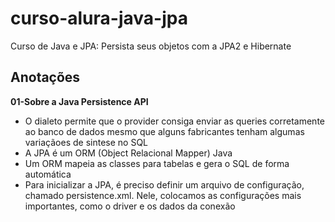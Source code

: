 # curso-alura-java-jpa

Curso de Java e JPA: Persista seus objetos com a JPA2 e Hibernate

## Anotações

**01-Sobre a Java Persistence API**
- O dialeto permite que o provider consiga enviar as queries corretamente ao banco de dados mesmo que alguns fabricantes tenham algumas variaçãoes de sintese no SQL
- A JPA é um ORM (Object Relacional Mapper) Java
- Um ORM mapeia as classes para tabelas e gera o SQL de forma automática
- Para inicializar a JPA, é preciso definir um arquivo de configuração, chamado persistence.xml. Nele, colocamos as configurações mais importantes, como o driver e os dados da conexão
